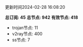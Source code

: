 更新时间2024-02-28 16:08:20

**总订阅: 45**
**总节点: 942**
**有效节点: 418**
- trojan节点: 11
- v2ray节点: 400
- ss节点: 7
